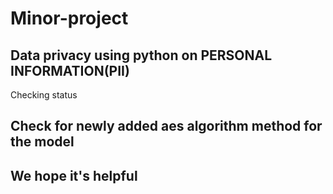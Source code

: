 # Minor-project

<h2>Data privacy using python on PERSONAL INFORMATION(PII)</h2>

<p>Checking status</p>

<h2>Check for newly added aes algorithm method for the model<h2>
<p>We hope it's helpful</p>